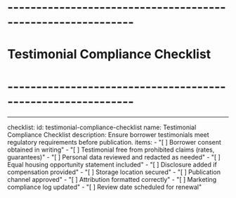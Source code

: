 <!-- Powered by BMAD™ Core -->

# ------------------------------------------------------------

# Testimonial Compliance Checklist

# ------------------------------------------------------------

---

checklist:
id: testimonial-compliance-checklist
name: Testimonial Compliance Checklist
description: Ensure borrower testimonials meet regulatory requirements before publication.
items: - "[ ] Borrower consent obtained in writing" - "[ ] Testimonial free from prohibited claims (rates, guarantees)" - "[ ] Personal data reviewed and redacted as needed" - "[ ] Equal housing opportunity statement included" - "[ ] Disclosure added if compensation provided" - "[ ] Storage location secured" - "[ ] Publication channel approved" - "[ ] Attribution formatted correctly" - "[ ] Marketing compliance log updated" - "[ ] Review date scheduled for renewal"
